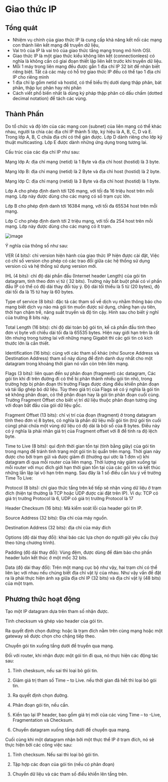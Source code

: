 # Giao thức IP
## Tổng quát
- Nhiệm vụ chính của giao thức IP là cung cấp khả năng kết nối các mạng con thành liên kết mạng để truyền dữ liệu, 
- Vai trò của IP là vai trò của giao thức tầng mạng trong mô hình OSI. 
- Giao thức IP là một giao thức kiểu không liên kết (connectionlees) có nghĩa là không cần có giai đoạn thiết lập liên kết trước khi truyền dữ liệu.
- Mỗi 1 máy trong liên mạng đều được gắn 1 địa chỉ IP 32 bit để nhận biết riêng biệt. Tất cả các máy có hỗ trợ giao thức IP đều có thể tạo 1 địa chỉ IP cho riêng mình
- 1 địa chỉ Ip gồm netid và hostid, có thể biểu thị dưới dạng thập phân, bát phân, thập lục phân hay nhị phân
- Cách viết phổ biến nhất là dùng ký pháp thập phân có dấu chấm (dotted decimal notation) để tách các vùng.

## Thành Phần 
Do tổ chức và độ lớn của các mạng con (subnet) của liên mạng có thể khác nhau, người ta chia các địa chỉ IP thành 5 lớp, ký hiệu là A, B, C, D và E. Trong lớp A, B, C chứa địa chỉ có thể gán được. Lớp D dành riêng cho lớp kỹ thuật multicasting. Lớp E được dành những ứng dụng trong tương lai.

Cấu trúc của các địa chỉ IP như sau:

Mạng lớp A: địa chỉ mạng (netid) là 1 Byte và địa chỉ host (hostid) là 3 byte.

Mạng lớp B: địa chỉ mạng (netid) là 2 Byte và địa chỉ host (hostid) là 2 byte.

Mạng lớp C: địa chỉ mạng (netid) là 3 Byte và địa chỉ host (hostid) là 1 byte.

Lớp A cho phép định danh tới 126 mạng, với tối đa 16 triệu host trên mỗi mạng. Lớp này được dùng cho các mạng có số trạm cực lớn.

Lớp B cho phép định danh tới 16384 mạng, với tối đa 65534 host trên mỗi mạng.

Lớp C cho phép định danh tới 2 triệu mạng, với tối đa 254 host trên mỗi mạng. Lớp này được dùng cho các mạng có ít trạm.

![image](https://user-images.githubusercontent.com/45547213/60696746-4a38af00-9f11-11e9-95a4-0042c2ec2abf.png)

Ý nghĩa của thông số như sau:

VER (4 bits): chỉ version hiện hành của giao thức IP hiện được cài đặt, Việc có chỉ số version cho phép có các trao đổi giữa các hệ thống sử dụng version cũ và hệ thống sử dụng version mới.

IHL (4 bits): chỉ độ dài phần đầu (Internet header Length) của gói tin datagram, tính theo đơn vị từ ( 32 bits). Trường này bắt buột phải có vì phần đầu IP có thể có độ dài thay đổi tùy ý. Độ dài tối thiểu là 5 từ (20 bytes), độ dài tối đa là 15 từ hay là 60 bytes.

Type of service (8 bits): đặc tả các tham số về dịch vụ nhằm thông báo cho mạng biết dịch vụ nào mà gói tin muốn được sử dụng, chẳng hạn ưu tiên, thời hạn chậm trễ, năng suất truyền và độ tin cậy. Hình sau cho biết ý nghĩ của trường 8 bits này.

Total Length (16 bits): chỉ độ dài toàn bộ gói tin, kể cả phần đầu tính theo đơn vị byte với chiều dài tối đa là 65535 bytes. Hiện nay giới hạn trên là rất lớn nhưng trong tương lai với những mạng Gigabit thì các gói tin có kích thước lớn là cần thiết.

Identification (16 bits): cùng với các tham số khác (như Source Address và Destination Address) tham số này dùng để định danh duy nhất cho một datagram trong khoảng thời gian nó vẫn còn trên liên mạng.

Flags (3 bits): liên quan đến sự phân đoạn (fragment) các datagram, Các gói tin khi đi trên đường đi có thể bị phân thành nhiều gói tin nhỏ, trong trường hợp bị phân đoạn thì trường Flags được dùng điều khiển phân đoạn và tái lắp ghép bó dữ liệu. Tùy theo giá trị của Flags sẽ có ý nghĩa là gói tin sẽ không phân đoạn, có thể phân đoạn hay là gói tin phân đoạn cuối cùng. Trường Fragment Offset cho biết vị trí dữ liệu thuộc phân đoạn tương ứng với đoạn bắt đầu của gói dữ liệu gốc.

Fragment Offset (13 bits): chỉ vị trí của đoạn (fragment) ở trong datagram tính theo đơn vị 8 bytes, có nghĩa là phần dữ liệu mỗi gói tin (trừ gói tin cuối cùng) phải chứa một vùng dữ liệu có độ dài là bội số của 8 bytes. Điều này có ý nghĩa là phải nhân giá trị của Fragment offset với 8 để tính ra độ lệch byte.

Time to Live (8 bits): qui định thời gian tồn tại (tính bằng giây) của gói tin trong mạng để tránh tình trạng một gói tin bị quẩn trên mạng. Thời gian này được cho bởi trạm gửi và được giảm đi (thường qui ước là 1 đơn vị) khi datagram đi qua mỗi router của liên mạng. Thời lượng này giảm xuống tại mỗi router với mục đích giới hạn thời gian tồn tại của các gói tin và kết thúc những lần lặp lại vô hạn trên mạng. Sau đây là 1 số điều cần lưu ý về trường Time To Live:


Protocol (8 bits): chỉ giao thức tầng trên kế tiếp sẽ nhận vùng dữ liệu ở trạm đích (hiện tại thường là TCP hoặc UDP được cài đặt trên IP). Ví dụ: TCP có giá trị trường Protocol là 6, UDP có giá trị trường Protocol là 17

Header Checksum (16 bits): Mã kiểm soát lỗi của header gói tin IP.

Source Address (32 bits): Địa chỉ của máy nguồn.

Destination Address (32 bits): địa chỉ của máy đích

Options (độ dài thay đổi): khai báo các lựa chọn do người gửi yêu cầu (tuỳ theo từng chương trình).

Padding (độ dài thay đổi): Vùng đệm, được dùng để đảm bảo cho phần header luôn kết thúc ở một mốc 32 bits.

Data (độ dài thay đổi): Trên một mạng cục bộ như vậy, hai trạm chỉ có thể liên lạc với nhau nếu chúng biết địa chỉ vật lý của nhau. Như vậy vấn đề đặt ra là phải thực hiện ánh xạ giữa địa chỉ IP (32 bits) và địa chỉ vật lý (48 bits) của một trạm.

## Phương thức hoạt động
Tạo một IP datagram dựa trên tham số nhận được.

Tính checksum và ghép vào header của gói tin.

Ra quyết định chọn đường: hoặc là trạm đích nằm trên cùng mạng hoặc một gateway sẽ được chọn cho chặng tiếp theo.

Chuyển gói tin xuống tầng dưới để truyền qua mạng.

Đối với router, khi nhận được một gói tin đi qua, nó thực hiện các động tác sau:

1) Tính chesksum, nếu sai thì loại bỏ gói tin.

2) Giảm giá trị tham số Time – to Live. nếu thời gian đã hết thì loại bỏ gói tin.

3) Ra quyết định chọn đường.

4) Phân đoạn gói tin, nếu cần.

5) Kiến tạo lại IP header, bao gồm giá trị mới của các vùng Time – to -Live, Fragmentation và Checksum.

6) Chuyển datagram xuống tầng dưới để chuyển qua mạng.

Cuối cùng khi một datagram nhận bởi một thực thể IP ở trạm đích, nó sẽ thực hiện bởi các công việc sau:

1) Tính checksum. Nếu sai thì loại bỏ gói tin.

2) Tập hợp các đoạn của gói tin (nếu có phân đoạn)

3) Chuyển dữ liệu và các tham số điều khiển lên tầng trên.
























































